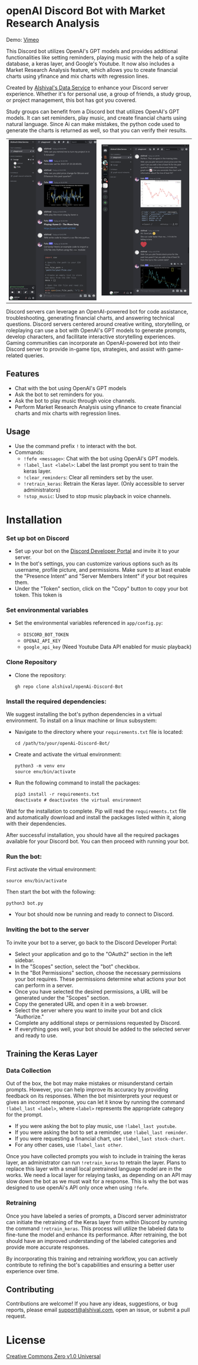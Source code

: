 # openAI Discord Bot with Market Research Analysis
Demo: [Vimeo](https://vimeo.com/845117509)

This Discord bot utilizes OpenAI's GPT models and provides additional functionalities like setting reminders, playing music with the help of a sqlite database, a keras layer, and Google's Youtube. It now also includes a Market Research Analysis feature, which allows you to create financial charts using yfinance and mix charts with regression lines.

Created by [Alshival's Data Service](https://alshival.com) to enhance your Discord server experience. Whether it's for personal use, a group of friends, a study group, or project management, this bot has got you covered.

Study groups can benefit from a Discord bot that utilizes OpenAI's GPT models. It can set reminders, play music, and create financial charts using natural language. Since Ai can make mistakes, the python code used to generate the charts is returned as well, so that you can verify their results. 
<!DOCTYPE html>
<html>
<body>
    <table style="width: 100%;" cellspacing="0" cellpadding="0">
        <tr>
            <td style="width: 50%;">
                <img src="https://github.com/alshival/openAI-Discord-Bot/blob/main/app/Screenshot%202023-07-23%2010.44.32%20PM%20(1).png?raw=True" alt="Image Description">
            </td>
            <td style="width: 50%;">
                <img src="https://github.com/alshival/openAI-Discord-Bot/blob/main/app/Screenshot 2023-07-25 10.19.03 PM.png?raw=True" alt="Image Description">
            </td>
        </tr>
    </table>
</body>
</html>

Discord servers can leverage an OpenAI-powered bot for code assistance, troubleshooting, generating financial charts, and answering technical questions. Discord servers centered around creative writing, storytelling, or roleplaying can use a bot with OpenAI's GPT models to generate prompts, develop characters, and facilitate interactive storytelling experiences. Gaming communities can incorporate an OpenAI-powered bot into their Discord server to provide in-game tips, strategies, and assist with game-related queries.

## Features

- Chat with the bot using OpenAI's GPT models
- Ask the bot to set reminders for you.
- Ask the bot to play music through voice channels.
- Perform Market Research Analysis using yfinance to create financial charts and mix charts with regression lines.

## Usage

- Use the command prefix `!` to interact with the bot.
- Commands:
  - `!fefe <message>`: Chat with the bot using OpenAI's GPT models.
  - `!label_last <label>`: Label the last prompt you sent to train the keras layer.
  - `!clear_reminders`: Clear all reminders set by the user.
  - `!retrain_keras`: Retrain the Keras layer. (Only accessible to server administrators)
  - `!stop_music`: Used to stop music playback in voice channels.

# Installation
### Set up bot on Discord
- Set up your bot on the [Discord Developer Portal](https://discord.com/developers/applications) and invite it to your server.
- In the bot's settings, you can customize various options such as its username, profile picture, and permissions. Make sure to at least enable the "Presence Intent" and "Server Members Intent" if your bot requires them.
- Under the "Token" section, click on the "Copy" button to copy your bot token. This token is

### Set environmental variables
- Set the environmental variables referenced in `app/config.py`:

   - `DISCORD_BOT_TOKEN`
   - `OPENAI_API_KEY`
   - `google_api_key` (Need Youtube Data API enabled for music playback)
### Clone Repository
- Clone the repository:

   ```shell
   gh repo clone alshival/openAi-Discord-Bot
   ```

### Install the required dependencies:
We suggest installing the bot's python dependencies in a virtual environment. 
To install on a linux machine or linux subsystem:

  - Navigate to the directory where your `requirements.txt` file is located:
     ```shell
     cd /path/to/your/openAi-Discord-Bot/
     ```
     
  - Create and activate the virtual environment:
     ```
     python3 -m venv env
     source env/bin/activate
     ```

  - Run the following command to install the packages:
     ```shell
     pip3 install -r requirements.txt
     deactivate # deactivates the virtual environment
     ```
   
Wait for the installation to complete. Pip will read the `requirements.txt` file and automatically download and install the packages listed within it, along with their dependencies.

After successful installation, you should have all the required packages available for your Discord bot. You can then proceed with running your bot.

### Run the bot:
First activate the virtual environment:
 ```shell
 source env/bin/activate
 ```

 Then start the bot with the following:
  ```shell
  python3 bot.py
  ```

- Your bot should now be running and ready to connect to Discord.

### Inviting the bot to the server
To invite your bot to a server, go back to the Discord Developer Portal:
- Select your application and go to the "OAuth2" section in the left sidebar.
- In the "Scopes" section, select the "bot" checkbox.
- In the "Bot Permissions" section, choose the necessary permissions your bot requires. These permissions determine what actions your bot can perform in a server.
- Once you have selected the desired permissions, a URL will be generated under the "Scopes" section.
- Copy the generated URL and open it in a web browser.
- Select the server where you want to invite your bot and click "Authorize."
- Complete any additional steps or permissions requested by Discord.
- If everything goes well, your bot should be added to the selected server and ready to use.

## Training the Keras Layer

### Data Collection
Out of the box, the bot may make mistakes or misunderstand certain prompts. However, you can help improve its accuracy by providing feedback on its responses. When the bot misinterprets your request or gives an incorrect response, you can let it know by running the command `!label_last <label>`, where `<label>` represents the appropriate category for the prompt.

* If you were asking the bot to play music, use `!label_last youtube`.
* If you were asking the bot to set a reminder, use `!label_last reminder`.
* If you were requesting a financial chart, use `!label_last stock-chart`.
* For any other cases, use `!label_last other`.

Once you have collected prompts you wish to include in training the keras layer, an administrator can run `!retrain_keras` to retrain the layer. Plans to replace this layer with a small local pretrained language model are in the works. We need a local layer for relaying tasks, as depending on an API may slow down the bot as we must wait for a response. This is why the bot was designed to use openAi's API only once when using `!fefe`.

### Retraining

Once you have labeled a series of prompts, a Discord server administrator can initiate the retraining of the Keras layer from within Discord by running the command `!retrain_keras`. This process will utilize the labeled data to fine-tune the model and enhance its performance. After retraining, the bot should have an improved understanding of the labeled categories and provide more accurate responses.

By incorporating this training and retraining workflow, you can actively contribute to refining the bot's capabilities and ensuring a better user experience over time.

## Contributing

Contributions are welcome! If you have any ideas, suggestions, or bug reports, please email [support@alshival.com](mailto:support@alshival.com?subject=openAI%20Discord%20Bot), open an issue, or submit a pull request.

# License

[Creative Commons Zero v1.0 Universal](LICENSE)
